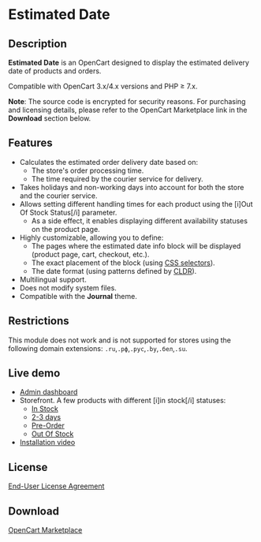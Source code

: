 # Estimated Date

## Description
**Estimated Date** is an OpenCart designed to display the estimated delivery date of products and orders.

Compatible with OpenCart 3.x/4.x versions and PHP ≥ 7.x.

**Note**: The source code is encrypted for security reasons. For purchasing and licensing details, please refer to the OpenCart Marketplace link in the **Download** section below.

## Features
* Calculates the estimated order delivery date based on:
  - The store's order processing time.
  - The time required by the courier service for delivery.
* Takes holidays and non-working days into account for both the store and the courier service.
* Allows setting different handling times for each product using the [i]Out Of Stock Status[/i] parameter.
  - As a side effect, it enables displaying different availability statuses on the product page.
* Highly customizable, allowing you to define:
  - The pages where the estimated date info block will be displayed (product page, cart, checkout, etc.).
  - The exact placement of the block (using [CSS selectors](url=https://www.w3schools.com/cssref/css_selectors.php)).
  - The date format (using patterns defined by [CLDR](https://www.unicode.org/reports/tr35/tr35-dates.html#Date_Field_Symbol_Table)).
* Multilingual support.
* Does not modify system files.
* Compatible with the **Journal** theme.

## Restrictions
This module does not work and is not supported for stores using the following domain extensions: `.ru`,`.рф`,`.рус`,`.by`,`.бел`,`.su`.

## Live demo
* [Admin dashboard](https://demo.ocmod.space/a/admin/index.php?route=extension/module/estimated_date)
* Storefront. A few products with different [i]in stock[/i] statuses:
    - [In Stock](https://demo.ocmod.space/a/component/monitor/apple-cinema)
    - [2-3 days](https://demo.ocmod.space/a/camera/canon-eos-5d)
    - [Pre-Order](https://demo.ocmod.space/a/mp3-players/ipod-touch)
    - [Out Of Stock](https://demo.ocmod.space/a/tablet/samsung-galaxy-tab-10-1)
* [Installation video](https://www.youtube.com/watch?v=WIseNlLjN7A)

## License
[End-User License Agreement](../EULA.en.txt)

## Download
[OpenCart Marketplace](https://www.opencart.com/index.php?route=marketplace/extension/info&extension_id=45684)

